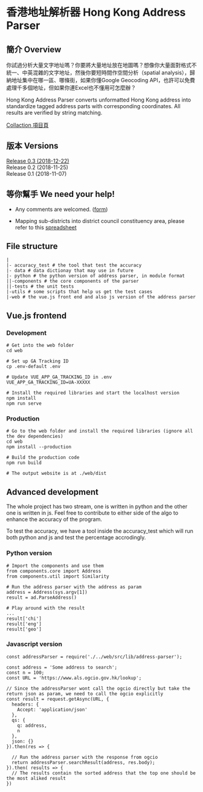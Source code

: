 # 香港地址解析器 Hong Kong Address Parser

## 簡介 Overview
你試過分析大量文字地址嗎？你要將大量地址放在地圖嗎？想像你大量面對格式不統一、中英混雜的文字地址，然後你要短時間作空間分析（spatial analysis），歸納地址集中在哪一區、哪條街，如果你懂Google Geocoding API，也許可以免費處理千多個地址，但如果你連Excel也不懂用可怎麼辦？  

Hong Kong Address Parser converts unformatted Hong Kong address into standardize tagged address parts with corresponding coordinates. All results are verified by string matching.

[Collaction 項目頁](https://www.collaction.hk/s/hkaddressparser/)

## 版本 Versions 
[Release 0.3 (2018-12-22)](https://g0vhk-io.github.io/HKAddressParser/)  
Release 0.2 (2018-11-25)  
Release 0.1 (2018-11-07)  

## 等你幫手 We need your help!
- Any comments are welcomed. ([form](https://goo.gl/forms/r6bdJHG228IZTgIZ2))

- Mapping sub-districts into district council constituency area, please refer to this [spreadsheet](
https://docs.google.com/spreadsheets/d/1mNui-FsnnEiIXAGA-UBalqjywyBGhKMly2T9dLDhY7U/edit#gid=415942179)


## File structure
```
|
|- accuracy_test # the tool that test the accuracy
|- data # data dictionay that may use in future
|- python # the python version of address parser, in module format
||-components # the core components of the parser
||-tests # the unit tests
|-utils # some scripts that help us get the test cases
|-web # the vue.js front end and also js version of the address parser
```


## Vue.js frontend

### Development
```
# Get into the web folder
cd web

# Set up GA Tracking ID
cp .env-default .env

# Update VUE_APP_GA_TRACKING_ID in .env
VUE_APP_GA_TRACKING_ID=UA-XXXXX

# Install the required libraries and start the localhost version
npm install
npm run serve
```

### Production

```
# Go to the web folder and install the required libraries (ignore all the dev dependencies)
cd web
npm install --production

# Build the production code
npm run build

# The output website is at ./web/dist
```

## Advanced development

The whole project has two stream, one is written in python and the other one is written in js. Feel free to contribute to either side of the algo to enhance the accuracy of the program.

To test the accuracy, we have a tool inside the accuracy_test which will run both python and js and test the percentage accrodingly.

### Python version

```
# Import the components and use them
from components.core import Address
from components.util import Similarity

# Run the address parser with the address as param
address = Address(sys.argv[1])
result = ad.ParseAddress()

# Play around with the result
...
result['chi']
result['eng']
result['geo']
```

### Javascript version

```
const addressParser = require('./../web/src/lib/address-parser');

const address = 'Some address to search';
const n = 100;
const URL = 'https://www.als.ogcio.gov.hk/lookup';

// Since the addressParser wont call the ogcio directly but take the return json as param, we need to call the ogcio explicitly
const result = request.getAsync(URL, {
  headers: {
    Accept: 'application/json'
  },
  qs: {
    q: address,
    n
  },
  json: {}
}).then(res => {

  // Run the address parser with the response from ogcio
  return addressParser.searchResult(address, res.body);
}).then( results => {
  // The results contain the sorted address that the top one should be the most aliked result
})
```
